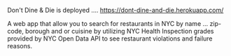 Don't Dine & Die is deployed .... https://dont-dine-and-die.herokuapp.com/

A web app that allow you to search for restaurants in NYC by name ... zip-code, borough and or cuisine by utilizing NYC Health Inspection grades provided by NYC Open Data API to see restaurant violations and failure reasons.
